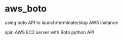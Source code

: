 aws_boto
========

using boto API to launch/terminate/stop AWS instance 

spin AWS EC2 server with Boto python API
